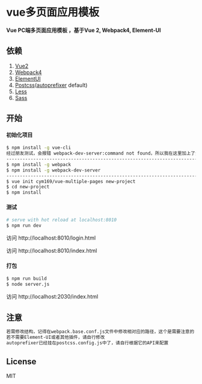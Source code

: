 # vue多页面应用模板

**Vue PC端多页面应用模板 ，基于Vue 2, Webpack4, Element-UI**

## 依赖

1. [Vue2](https://github.com/vuejs/vue)
2. [Webpack4](https://github.com/webpack/webpack)
3. [ElementUI](https://github.com/ElemeFE/element)
4. [Postcss](https://github.com/postcss/postcss)([autoprefixer](https://github.com/postcss/autoprefixer) default)
5. [Less](http://lesscss.org/)
6. [Sass](https://github.com/webpack-contrib/sass-loader)

## 开始

#### 初始化项目

``` bash
$ npm install -g vue-cli
经过朋友测试，会报错 webpack-dev-server:command not found，所以我在这里加上了全局安装webpack和webpac-dev-server的步骤。已经全局安装过的朋友请略过！
----------------------------------------------------------------------------------------------------
$ npm install -g webpack
$ npm install -g webpack-dev-server
----------------------------------------------------------------------------------------------------
$ vue init cym169/vue-multiple-pages new-project
$ cd new-project
$ npm install
```

#### 测试

```bash
# serve with hot reload at localhost:8010
$ npm run dev
```

访问 http://localhost:8010/login.html

访问 http://localhost:8010/index.html

#### 打包

```bash
$ npm run build
$ node server.js
```

访问 http://localhost:2030/index.html

## 注意

```bash
若需修改结构，记得在webpack.base.conf.js文件中修改相对应的路径，这个是需要注意的
若不需要Element-UI或者其他插件，请自行修改
autoprefixer已经挂在postcss.config.js中了，请自行根据它的API来配置
```

## License

MIT
